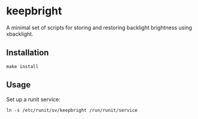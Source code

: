 keepbright
==========

A minimal set of scripts for storing and restoring backlight brightness using
xbacklight.


## Installation
```
make install
```

## Usage

Set up a runit service:
```
ln -s /etc/runit/sv/keepbright /run/runit/service
```
